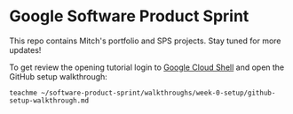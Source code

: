 # Google Software Product Sprint

This repo contains Mitch's portfolio and SPS projects. Stay tuned for more updates!

To get review the opening tutorial login to [Google Cloud Shell](https://ssh.cloud.google.com/cloudshell/editor) and open the GitHub setup walkthrough: 

`teachme ~/software-product-sprint/walkthroughs/week-0-setup/github-setup-walkthrough.md`